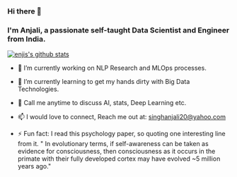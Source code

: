 ### Hi there 👋 

### I'm Anjali, a passionate self-taught Data Scientist and Engineer from India.



[![enjis's github stats](https://github-readme-stats.vercel.app/api?username=enjis&count_private=true&show_icons=true&theme=radical)](https://github.com/enjis)



- 🔭 I’m currently working on NLP Research and MLOps processes.
- 🌱 I’m currently learning to get my hands dirty with Big Data Technologies.
- 💬 Call me anytime to discuss AI, stats, Deep Learning etc.
- 📫 I would love to connect, Reach me out at: singhanjali20@yahoo.com


- ⚡ Fun fact: 
I read this psychology paper, so quoting one interesting line from it.
" In evolutionary terms, if self-awareness can be taken as evidence for consciousness, then consciousness as it occurs in the primate with their fully developed cortex may have evolved ~5 million years ago."


<!--
**enjis/enjis** is a ✨ _special_ ✨ repository because its `README.md` (this file) appears on your GitHub profile.

Here are some ideas to get you started:

- 🔭 I’m currently working on ...
- 🌱 I’m currently learning ...
- 👯 I’m looking to collaborate on ...
- 🤔 I’m looking for help with ...
- 💬 Ask me about ...
- 📫 How to reach me: ...
- 😄 Pronouns: ...
- ⚡ Fun fact: ...
-->

